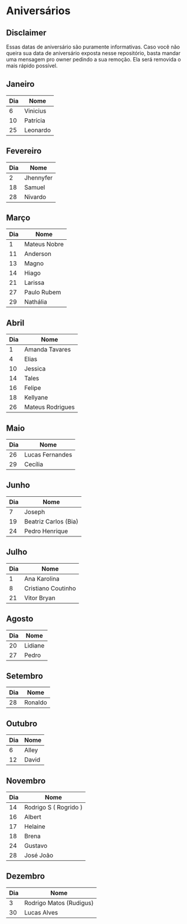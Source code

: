# Aniversários

## Disclaimer

Essas datas de aniversário são puramente informativas. Caso você não queira sua data de aniversário exposta nesse repositório, basta mandar uma mensagem pro owner pedindo a sua remoção. Ela será removida o mais rápido possível.

## Janeiro
| Dia | Nome |
|---|---|
| 6 | Vinicius |
| 10 | Patrícia |
| 25 | Leonardo |

## Fevereiro
| Dia | Nome |
|---|---|
| 2 | Jhennyfer |
| 18 | Samuel |
| 28 | Nivardo |

## Março
| Dia | Nome |
|---|---|
| 1 | Mateus Nobre |
| 11 | Anderson |
| 13 | Magno |
| 14 | Hiago |
| 21 | Larissa |
| 27 | Paulo Rubem |
| 29 | Nathália |

## Abril
| Dia | Nome |
|---|---|
| 1 | Amanda Tavares |
| 4 | Elias |
| 10 | Jessica |
| 14 | Tales |
| 16 | Felipe |
| 18 | Kellyane |
| 26 | Mateus Rodrigues |

## Maio
| Dia | Nome |
|---|---|
| 26 | Lucas Fernandes |
| 29 | Cecília |

## Junho
| Dia | Nome |
|---|---|
| 7 | Joseph |
| 19 | Beatriz Carlos (Bia) |
| 24 | Pedro Henrique |

## Julho
| Dia | Nome |
|---|---|
| 1 | Ana Karolina |
| 8 | Cristiano Coutinho |
| 21 | Vitor Bryan |

## Agosto
| Dia | Nome |
|---|---|
| 20 | Lidiane |
| 27 | Pedro |

## Setembro
| Dia | Nome |
|---|---|
| 28 | Ronaldo |

## Outubro
| Dia | Nome |
|---|---|
| 6 | Alley |
| 12 | David |

## Novembro
| Dia | Nome |
|---|---|
| 14 | Rodrigo S ( Rogrido ) |
| 16 | Albert |
| 17 | Helaine |
| 18 | Brena |
| 24 | Gustavo |
| 28 | José João |

## Dezembro
| Dia | Nome |
|---|---|
| 3 | Rodrigo Matos (Rudigus) |
| 30 | Lucas Alves |
